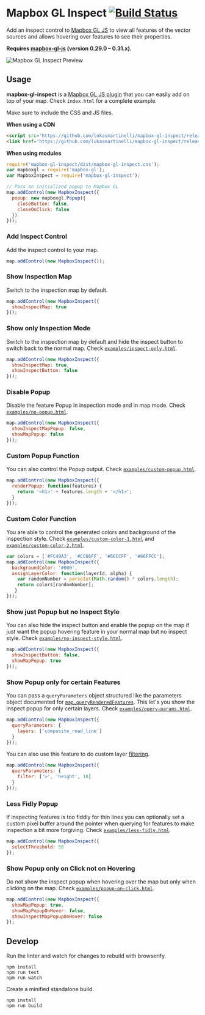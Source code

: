 # Mapbox GL Inspect [![Build Status](https://travis-ci.org/lukasmartinelli/mapbox-gl-inspect.svg?branch=master)](https://travis-ci.org/lukasmartinelli/mapbox-gl-inspect)

Add an inspect control to [Mapbox GL JS](https://github.com/mapbox/mapbox-gl-js) to view all features
of the vector sources and allows hovering over features to see their properties.

**Requires [mapbox-gl-js](https://github.com/mapbox/mapbox-gl-js) (version 0.29.0 – 0.31.x).**

![Mapbox GL Inspect Preview](https://cloud.githubusercontent.com/assets/1288339/21744637/11759412-d51a-11e6-9581-f26741fcd182.gif)

## Usage

**mapbox-gl-inspect** is a [Mapbox GL JS plugin](https://www.mapbox.com/blog/build-mapbox-gl-js-plugins/) that you can easily add on top of your map. Check `index.html` for a complete example.

Make sure to include the CSS and JS files.

**When using a CDN**

```html
<script src='https://github.com/lukasmartinelli/mapbox-gl-inspect/releases/download/v1.3.1/mapbox-gl-inspect.js'></script>
<link href='https://github.com/lukasmartinelli/mapbox-gl-inspect/releases/download/v1.3.1/mapbox-gl-inspect.css' rel='stylesheet' />
```

**When using modules**

```js
require('mapbox-gl-inspect/dist/mapbox-gl-inspect.css');
var mapboxgl = require('mapbox-gl');
var MapboxInspect = require('mapbox-gl-inspect');

// Pass an initialized popup to Mapbox GL
map.addControl(new MapboxInspect({
  popup: new mapboxgl.Popup({
    closeButton: false,
    closeOnClick: false
  })
}));
```


### Add Inspect Control

Add the inspect control to your map.

```javascript
map.addControl(new MapboxInspect());
```


### Show Inspection Map

Switch to the inspection map by default.

```javascript
map.addControl(new MapboxInspect({
  showInspectMap: true
}));
```

### Show only Inspection Mode

Switch to the inspection map by default and hide the inspect button to switch back to the normal map. Check [`examples/inspect-only.html`](http://mapbox-gl-inspect.lukasmartinelli.ch/examples/inspect-only.html).


```javascript
map.addControl(new MapboxInspect({
  showInspectMap: true,
  showInspectButton: false
}));
```

### Disable Popup

Disable the feature Popup in inspection mode and in map mode. Check [`examples/no-popup.html`](http://mapbox-gl-inspect.lukasmartinelli.ch/examples/no-popup.html).

```javascript
map.addControl(new MapboxInspect({
  showInspectMapPopup: false,
  showMapPopup: false
}));
```

### Custom Popup Function

You can also control the Popup output. Check [`examples/custom-popup.html`](http://mapbox-gl-inspect.lukasmartinelli.ch/examples/custom-popup.html).

```javascript
map.addControl(new MapboxInspect({
  renderPopup: function(features) {
    return '<h1>' + features.length + '</h1>';
  }
}));
```

### Custom Color Function

You are able to control the generated colors and background of the inspection style.
Check [`examples/custom-color-1.html`](http://mapbox-gl-inspect.lukasmartinelli.ch/examples/custom-color-1.html) and [`examples/custom-color-2.html`](http://mapbox-gl-inspect.lukasmartinelli.ch/examples/custom-color-2.html).

```javascript
var colors = ['#FC49A3', '#CC66FF', '#66CCFF', '#66FFCC'];
map.addControl(new MapboxInspect({
  backgroundColor: '#000',
  assignLayerColor: function(layerId, alpha) {
    var randomNumber = parseInt(Math.random() * colors.length);
    return colors[randomNumber];
   }
}));
```

### Show just Popup but no Inspect Style

You can also hide the inspect button and enable the popup on the map if just want the popup hovering feature in your normal map but no inspect style.
Check [`examples/no-inspect-style.html`](http://mapbox-gl-inspect.lukasmartinelli.ch/examples/no-inspect-style.html).


```js
map.addControl(new MapboxInspect({
  showInspectButton: false,
  showMapPopup: true
}));
```

### Show Popup only for certain Features

You can pass a `queryParameters` object structured like the parameters object documented for [`map.queryRenderedFeatures`](https://www.mapbox.com/mapbox-gl-js/api/#Map#queryRenderedFeatures).
This let's you show the inspect popup for only certain layers.
Check [`examples/query-params.html`](http://mapbox-gl-inspect.lukasmartinelli.ch/examples/query-params.html).


```js
map.addControl(new MapboxInspect({
  queryParameters: {
    layers: ['composite_road_line']
  }
}));
```

You can also use this feature to do custom layer [filtering](https://www.mapbox.com/mapbox-gl-style-spec/#types-filter).

```js
map.addControl(new MapboxInspect({
  queryParameters: {
    filter: ['>', 'height', 10]
  }
}));
```

### Less Fidly Popup

If inspecting features is too fiddly for thin lines you can optionally set a custom pixel buffer around the pointer when querying for features to make inspection a bit more forgiving.
Check [`examples/less-fidly.html`](http://mapbox-gl-inspect.lukasmartinelli.ch/examples/less-fidly.html).


```js
map.addControl(new MapboxInspect({
  selectThreshold: 50
});
```

### Show Popup only on Click not on Hovering

Do not show the inspect popup when hovering over the map but only when clicking on the map.
Check [`examples/popup-on-click.html`](http://mapbox-gl-inspect.lukasmartinelli.ch/examples/popup-on-click.html).


```js
map.addControl(new MapboxInspect({
  showMapPopup: true,
  showMapPopupOnHover: false,
  showInspectMapPopupOnHover: false
});
```

## Develop

Run the linter and watch for changes to rebuild with browserify.

```
npm install
npm run test
npm run watch
```

Create a minified standalone build.

```
npm install
npm run build
```
